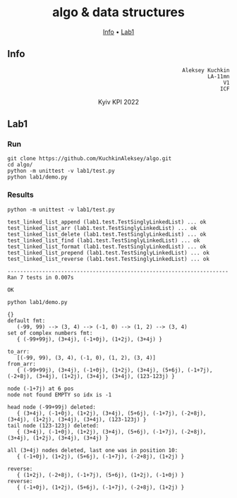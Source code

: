 <div align="center">

# algo & data structures

[Info](#info) •
[Lab1](#lab1)

</div>

## Info

<div align="right">

```
Aleksey Kuchkin
		LA-11mn
			 V1
	   		ICF
```

</div>

<div align="center">
Kyiv
KPI
2022
</div>

## Lab1

### Run

```
git clone https://github.com/KuchkinAleksey/algo.git
cd algo/
python -m unittest -v lab1/test.py
python lab1/demo.py
```

### Results

`python -m unittest -v lab1/test.py`

```
test_linked_list_append (lab1.test.TestSinglyLinkedList) ... ok
test_linked_list_arr (lab1.test.TestSinglyLinkedList) ... ok
test_linked_list_delete (lab1.test.TestSinglyLinkedList) ... ok
test_linked_list_find (lab1.test.TestSinglyLinkedList) ... ok
test_linked_list_format (lab1.test.TestSinglyLinkedList) ... ok
test_linked_list_prepend (lab1.test.TestSinglyLinkedList) ... ok
test_linked_list_reverse (lab1.test.TestSinglyLinkedList) ... ok

----------------------------------------------------------------------
Ran 7 tests in 0.007s

OK    
```

`python lab1/demo.py`

```
{}
default fmt:
   (-99, 99) --> (3, 4) --> (-1, 0) --> (1, 2) --> (3, 4)
set of complex numbers fmt:
   { (-99+99j), (3+4j), (-1+0j), (1+2j), (3+4j) }

to_arr:
   [(-99, 99), (3, 4), (-1, 0), (1, 2), (3, 4)]
from_arr:
   { (-99+99j), (3+4j), (-1+0j), (1+2j), (3+4j), (5+6j), (-1+7j), (-2+8j), (3+4j), (1+2j), (3+4j), (3+4j), (123-123j) }

node (-1+7j) at 6 pos
node not found EMPTY so idx is -1

head node (-99+99j) deleted:
   { (3+4j), (-1+0j), (1+2j), (3+4j), (5+6j), (-1+7j), (-2+8j), (3+4j), (1+2j), (3+4j), (3+4j), (123-123j) }
tail node (123-123j) deleted:
   { (3+4j), (-1+0j), (1+2j), (3+4j), (5+6j), (-1+7j), (-2+8j), (3+4j), (1+2j), (3+4j), (3+4j) }

all (3+4j) nodes deleted, last one was in position 10:
   { (-1+0j), (1+2j), (5+6j), (-1+7j), (-2+8j), (1+2j) }

reverse:
   { (1+2j), (-2+8j), (-1+7j), (5+6j), (1+2j), (-1+0j) }
reverse:
   { (-1+0j), (1+2j), (5+6j), (-1+7j), (-2+8j), (1+2j) }
```
